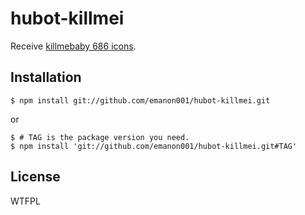 hubot-killmei
====

Receive [killmebaby 686 icons](http://killmebaby.tv/special_icon.html).

Installation
----

    $ npm install git://github.com/emanon001/hubot-killmei.git

or

    $ # TAG is the package version you need.
    $ npm install 'git://github.com/emanon001/hubot-killmei.git#TAG'


License
----

WTFPL
